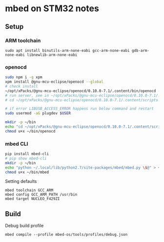 # mbed on STM32 notes

## Setup

### ARM toolchain 

`sudo apt install binutils-arm-none-eabi gcc-arm-none-eabi gdb-arm-none-eabi libnewlib-arm-none-eabi`

### openocd 

```sh
sudo npm i -g xpm
xpm install @gnu-mcu-eclipse/openocd --global
# check install
~/opt/xPacks/@gnu-mcu-eclipse/openocd/0.10.0-7.1/.content/bin/openocd -v
# run server, see in ~/opt/xPacks/@gnu-mcu-eclipse/openocd/0.10.0-7.1/.content/scripts/board to match yours eg
# cd ~/opt/xPacks/@gnu-mcu-eclipse/openocd/0.10.0-7.1/.content/scripts && ../bin/openocd -f board/<name>.cfg

# if error LIBUSB_ACCESS_ERROR happens run below command and restart
sudo usermod -aG plugdev $USER

mkdir -p ~/bin
echo "cd ~/opt/xPacks/@gnu-mcu-eclipse/openocd/0.10.0-7.1/.content/scripts && ../bin/openocd -f board/stm32429i_eval_stlink.cfg" > ~/bin/openocd
chmod u+x ~/bin/openocd
```

### mbed CLI

```sh
pip install mbed-cli
# pip show mbed-cli
mkdir -p ~/bin
echo "python ~/.local/lib/python2.7/site-packages/mbed/mbed.py \$@" > ~/bin/mbed
chmod u+x ~/bin/mbed
```

Setting defaults

```
mbed toolchain GCC_ARM
mbed config GCC_ARM_PATH /usr/bin
mbed target NUCLEO_F429ZI
```

## Build

Debug build profile

```
mbed compile --profile mbed-os/tools/profiles/debug.json
```

